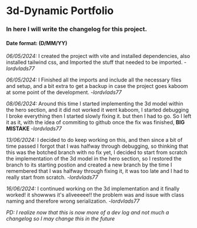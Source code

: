 # 3d-Dynamic Portfolio

### In here I will write the changelog for this project.

#### Date format: (D/MM/YY)

*06/05/2024:* I created the project with vite and installed dependencies, also installed tailwind css, and Imported
the stuff that needed to be imported. *-lordvlads77*

*06/05/2024:* I Finished all the imports and include all the necessary files and setup, and a bit extra to get a backup
in case the project goes kaboom at some point of the development. *-lordvlads77*

*08/06/2024:* Around this time I started implementing the 3d model within the hero section, and it did not worked
it went kaboom, I started debugging I broke everything then I started slowly fixing it.
but then I had to go. So I left it as it, with the idea of commiting to github once the fix was finished,
**BIG MISTAKE** *-lordvlads77*

*13/06/2024:* I decided to do keep working on this, and then since a bit of time passed I forgot that I was halfway
through debugging, so thinking that this was the botched branch with no fix yet, I decided to start from scratch
the implementation of the 3d model in the hero section, so I restored the branch to its starting postion and created
a new branch by the time I remembered that I was halfway through fixing it, it was too late and I had to really start
from scratch. *-lordvlads77*

*16/06/2024:* I continued working on the 3d implementation and it finally worked! it showwws it's aliveeeee!!
the problem was and issue with class naming and therefore wrong serialization. *-lordvlads77*

*PD: I realize now that this is now more
of a dev log and not much a changelog so I may change this in the future*